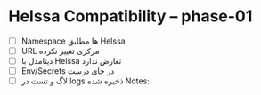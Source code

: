 # Helssa Compatibility – phase-01
- [ ] Namespace ها مطابق Helssa
- [ ] URL مرکزی تغییر نکرده
- [ ] دیتامدل با Helssa تعارض ندارد
- [ ] Env/Secrets در جای درست
- [ ] لاگ و تست در logs ذخیره شده
Notes: